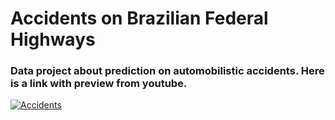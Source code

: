 # Accidents on Brazilian Federal Highways

### Data project about prediction on automobilistic accidents. Here is a link with preview from youtube.

[![Accidents](https://github.com/mateusclira/Projeto-de-dados-acidentes/blob/main/img2/img.PNG)](https://www.youtube.com/watch?v=1nGKidPuRA4 "Car Accidents on Brazil")
